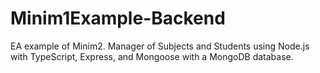 # Minim1Example-Backend
EA example of Minim2. Manager of Subjects and Students using Node.js with TypeScript, Express, and Mongoose with a MongoDB database.
